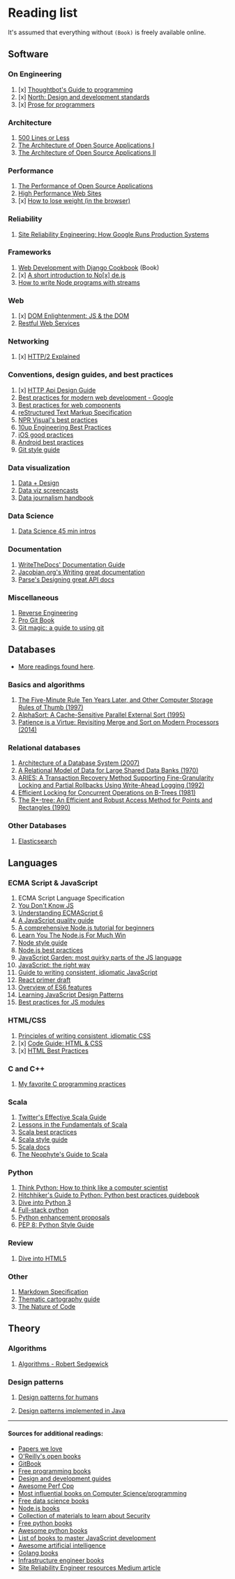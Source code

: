 # Reading list

It's assumed that everything without `(Book)` is freely available online.

## Software

### On Engineering

1. [x] [Thoughtbot's Guide to programming](https://github.com/thoughtbot/guides)
2. [x] [North: Design and development standards](https://github.com/north/north)
3. [x] [Prose for programmers](https://github.com/joshuacc/prose-for-programmers)

### Architecture

1. [500 Lines or Less](http://aosabook.org/en/index.html)
2. [The Architecture of Open Source Applications I](http://aosabook.org/en/index.html)
3. [The Architecture of Open Source Applications II](http://aosabook.org/en/index.html)

### Performance

1. [The Performance of Open Source Applications](http://aosabook.org/en/index.html)
2. [High Performance Web Sites](https://www.amazon.com/gp/product/0596529309/)
3. [x] [How to lose weight (in the browser)](https://github.com/zenorocha/browser-diet)

### Reliability

1. [Site Reliability Engineering: How Google Runs Production Systems](https://landing.google.com/sre/book/chapters/introduction.html)

### Frameworks

1. [Web Development with Django Cookbook](https://www.amazon.com/gp/product/1785886770/) (Book)
2. [x] [A short introduction to No[x] de.js](https://github.com/maxogden/art-of-node)
3. [How to write Node programs with streams](https://github.com/substack/stream-handbook)

### Web

1. [x] [DOM Enlightenment: JS & the DOM](http://domenlightenment.com/)
2. [Restful Web Services](http://restfulwebapis.org/rws.html)

### Networking

1. [x] [HTTP/2 Explained](https://github.com/bagder/http2-explained)

### Conventions, design guides, and best practices

1. [x] [HTTP Api Design Guide](https://github.com/interagent/http-api-design)
2. [Best practices for modern web development - Google](https://github.com/google/WebFundamentals/)
3. [Best practices for web components](https://github.com/webcomponents/webcomponents.github.io)
4. [reStructured Text Markup Specification](http://docutils.sourceforge.net/docs/ref/rst/restructuredtext.html)
5. [NPR Visual's best practices](https://github.com/nprapps/bestpractices)
6. [10up Engineering Best Practices](https://github.com/10up/Engineering-Best-Practices)
7. [iOS good practices](https://github.com/futurice/ios-good-practices)
8. [Android best practices](https://github.com/futurice/android-best-practices)
9. [Git style guide](https://github.com/agis-/git-style-guide)

### Data visualization

1. [Data + Design](https://github.com/infoactive/data-design/)
2. [Data viz screencasts](https://github.com/curran/screencasts/)
3. [Data journalism handbook](http://datajournalismhandbook.org/1.0/en/)

### Data Science

1. [Data Science 45 min intros](https://github.com/DrSkippy/Data-Science-45min-Intros)

### Documentation

1. [WriteTheDocs' Documentation Guide](https://github.com/writethedocs/docs/)
2. [Jacobian.org's Writing great documentation](https://jacobian.org/writing/great-documentation/)
3. [Parse's Designing great API docs](http://blog.parse.com/learn/engineering/designing-great-api-docs/)

### Miscellaneous

1. [Reverse Engineering](https://github.com/dennis714/RE-for-beginners)
2. [Pro Git Book](https://github.com/progit/progit)
3. [Git magic: a guide to using git](https://github.com/blynn/gitmagic)



## Databases

* [More readings found here](https://github.com/rxin/db-readings).

### Basics and algorithms

1. [The Five-Minute Rule Ten Years Later, and Other Computer Storage Rules of Thumb (1997)](http://research.microsoft.com/en-us/um/people/gray/5_min_rule_sigmod.pdf)
2. [AlphaSort: A Cache-Sensitive Parallel External Sort (1995)](http://research.microsoft.com/en-us/um/people/gray/papers/AlphaSortSigmod.pdf)
3. [Patience is a Virtue: Revisiting Merge and Sort on Modern Processors (2014)](http://research.microsoft.com/pubs/209622/patsort-sigmod14.pdf)

### Relational databases

1. [Architecture of a Database System (2007)](http://db.cs.berkeley.edu/papers/fntdb07-architecture.pdf)
2. [A Relational Model of Data for Large Shared Data Banks (1970)](http://www.cs.berkeley.edu/~rxin/db-papers/Relational-Model-Codd.pdf)
3. [ARIES: A Transaction Recovery Method Supporting Fine-Granularity Locking and Partial Rollbacks Using Write-Ahead Logging (1992)](http://www.cs.berkeley.edu/~rxin/db-papers/ARIES.pdf)
4. [Efficient Locking for Concurrent Operations on B-Trees (1981)](http://www.cs.berkeley.edu/~rxin/db-papers/B-tree.pdf)
5. [The R*-tree: An Efficient and Robust Access Method for Points and Rectangles (1990)](http://www.cs.berkeley.edu/~rxin/db-papers/R-tree.pdf)

### Other Databases

1. [Elasticsearch](https://www.elastic.co/guide/en/elasticsearch/guide/current/index.html)



## Languages

### ECMA Script & JavaScript

1. ECMA Script Language Specification
2. [You Don't Know JS](https://github.com/getify/You-Dont-Know-JS)
3. [Understanding ECMAScript 6](https://leanpub.com/understandinges6/read)
4. [A JavaScript quality guide](https://github.com/bevacqua/js)
5. [A comprehensive Node.js tutorial for beginners](https://github.com/manuelkiessling/nodebeginner.org)
6. [Learn You The Node.js For Much Win](https://github.com/workshopper/learnyounode)
7. [Node style guide](https://github.com/felixge/node-style-guide)
8. [Node.js best practices](https://github.com/alanjames1987/Node.js-Best-Practices)
9. [JavaScript Garden: most quirky parts of the JS language](https://github.com/BonsaiDen/JavaScript-Garden)
10. [JavaScript: the right way](https://github.com/braziljs/js-the-right-way)
11. [Guide to writing consistent, idiomatic JavaScript](https://github.com/rwaldron/idiomatic.js)
12. [React primer draft](https://github.com/mikechau/react-primer-draft/)
13. [Overview of ES6 features](https://github.com/lukehoban/es6features)
14. [Learning JavaScript Design Patterns](https://addyosmani.com/resources/essentialjsdesignpatterns/book/)
15. [Best practices for JS modules](https://github.com/mattdesl/module-best-practices)

### HTML/CSS

1. [Principles of writing consistent, idiomatic CSS](https://github.com/necolas/idiomatic-css)
2. [x] [Code Guide: HTML & CSS](https://github.com/mdo/code-guide)
3. [x] [HTML Best Practices](https://github.com/hail2u/html-best-practices)

### C and C++

1. [My favorite C programming practices](https://github.com/mcinglis/c-style)

### Scala

1. [Twitter's Effective Scala Guide](https://github.com/twitter/effectivescala)
2. [Lessons in the Fundamentals of Scala](https://github.com/twitter/scala_school)
3. [Scala best practices](https://github.com/alexandru/scala-best-practices)
4. [Scala style guide](http://docs.scala-lang.org/style/)
5. [Scala docs](http://docs.scala-lang.org/)
6. [The Neophyte's Guide to Scala](http://danielwestheide.com/scala/neophytes.html)

### Python

1. [Think Python: How to think like a computer scientist](http://www.greenteapress.com/thinkpython/thinkpython.pdf)
2. [Hitchhiker's Guide to Python: Python best practices guidebook](https://github.com/kennethreitz/python-guide)
3. [Dive into Python 3](http://www.diveintopython3.net/)
4. [Full-stack python](https://github.com/mattmakai/fullstackpython.com)
5. [Python enhancement proposals](https://github.com/python/peps)
6. [PEP 8: Python Style Guide](https://www.python.org/dev/peps/pep-0008/)

### Review

1. [Dive into HTML5](https://github.com/diveintomark/diveintohtml5)

### Other

1. [Markdown Specification](https://github.com/jgm/CommonMark)
2. [Thematic cartography guide](https://github.com/axismaps/thematic-cartography)
3. [The Nature of Code](https://github.com/shiffman/The-Nature-of-Code)



## Theory

### Algorithms

1. [Algorithms - Robert Sedgewick](https://www.amazon.com/gp/product/032157351X/)

### Design patterns

1. [Design patterns for humans](https://github.com/kamranahmedse/design-patterns-for-humans)

2. [Design patterns implemented in Java](https://github.com/iluwatar/java-design-patterns)

<hr>

#### Sources for additional readings:

* [Papers we love](https://github.com/papers-we-love/papers-we-love)
* [O'Reilly's open books](http://www.oreilly.com/openbook/)
* [GitBook](https://www.gitbook.com/explore)
* [Free programming books](https://github.com/vhf/free-programming-books)
* [Design and development guides](https://github.com/NARKOZ/guides)
* [Awesome Perf Cpp](https://github.com/fenbf/AwesomePerfCpp)
* [Most influential books on Computer Science/programming](https://github.com/chhantyal/influential-cs-books)
* [Free data science books](https://github.com/chaconnewu/free-data-science-books)
* [Node.js books](https://github.com/Pana/node-books)
* [Collection of materials to learn about Security](https://github.com/sbilly/awesome-security)
* [Free python books](https://github.com/revolunet/PythonBooks)
* [Awesome python books](https://github.com/Junnplus/awesome-python-books)
* [List of books to master JavaScript development](https://github.com/javascript-society/javascript-path)
* [Awesome artificial intelligence](https://github.com/owainlewis/awesome-artificial-intelligence)
* [Golang books](https://github.com/dariubs/GoBooks)
* [Infrastructure engineer books](https://github.com/stack72/ops-books)
* [Site Reliability Engineer resources Medium article](https://medium.com/@tammybutow/graduating-from-bootcamp-and-interested-in-becoming-a-site-reliability-engineer-b69a38ce858b#.nwqhmn2p0)
